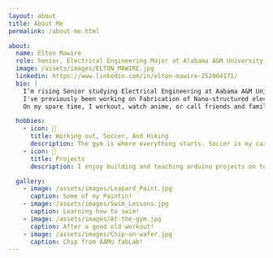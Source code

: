 ```yaml
---
layout: about
title: About Me
permalink: /about-me.html

about:
  name: Elton Mawire
  role: Senior, Electrical Engineering Major at Alabama A&M University
  image: /assets/images/ELTON_MAWIRE.jpg
  linkedin: https://www.linkedin.com/in/elton-mawire-252004171/
  bio: |
    I’m rising Senior studying Electrical Engineering at Aabama A&M University. I expect to graduate in May 2026.
    I've previously been working on Fabrication of Nano-structured electronic devices. This summer I'm super excited to be embarking on a new journey of implementing AI in climate study.
    On my spare time, I workout, watch anime, or call friends and family.

  hobbies:
    - icon: 🎺
      title: Working out, Soccer, And Hiking
      description: The gym is where everything starts. Soccer is my cardio, and hiking is for refreshing.
    - icon: 🤖
      title: Projects
      description: I enjoy building and teaching arduino projects on top of research.

  gallery:
    - image: /assets/images/Leapard_Paint.jpg
      caption: Some of my Paintin!
    - image: /assets/images/Swim_Lessons.jpg
      caption: Learning how to swim!
    - image: /assets/images/At-the-gym.jpg
      caption: After a good old workout!
    - image: /assets/images/Chip-on-wafer.jpg
      caption: Chip from AAMU fabLab!
---
```

